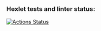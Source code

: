 ### Hexlet tests and linter status:
[![Actions Status](https://github.com/KomaaaaEma/java-project-61/actions/workflows/hexlet-check.yml/badge.svg)](https://github.com/KomaaaaEma/java-project-61/actions)
